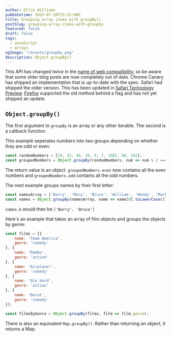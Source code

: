 ```yaml
---
author: Ollie Williams
pubDatetime: 2023-07-20T15:22:00Z
title: Grouping array items with groupBy()
postSlug: grouping-array-items-with-groupby
featured: false
draft: false
tags:
  - JavaScript
  - arrays
ogImage: "/assets/groupby.png"
description: Object.groupBy()
---
```


This API has changed *twice* in the [name of web compatibility](https://github.com/tc39/proposal-array-grouping#why-static-methods), so be aware that some older blog posts are now completely out of date. Chrome Canary has shipped an implementation that is up-to-date with the spec. Safari had shipped the older version. This has been updated in [Safari Technology Preview](https://webkit.org/blog/14390/release-notes-for-safari-technology-preview-174/#:~:text=Renamed%20.groupByToMap()%20on%20Array%20to%20.groupBy()%20on%20Object%20and%20Map). [Firefox](https://caniuse.com/mdn-javascript_builtins_array_group) supported the old method behind a flag and has not yet shipped an update. 

## `Object.groupBy()`

The first argument to `groupBy` is an array or any other iterable. The second is a callback function. 

This example seperates numbers into two groups depending on whether they are odd or even:
```js
const randomNumbers = [24, 32, 49, 10, 9, 7, 1082, 88, 101];
const groupedNumbers = Object.groupBy(randomNumbers, num => num % 2 === 0 ? 'even' : 'odd');
```
The return value is an object. `groupedNumbers.even` now contains all the even numbers and `groupedNumbers.odd` contains all the odd numbers.

The next example groups names by their first letter:
```js
const namesArray = ['Barry', 'Mary', 'Bruce', 'William', 'Wendy', 'Mark'];
const names = Object.groupBy(namesArray, name => name[0].toLowerCase());
```
`names.b` would then be `['Barry', 'Bruce']`

Here's an example that takes an array of film objects and groups the objects by genre:
```js
const films = [{
    name: 'Team America',
    genre: 'comedy'
}, {
    name: 'Rambo',
    genre: 'action'
}, {
    name: 'Airplane!',
    genre: 'comedy'
}, {
    name: 'Die Hard',
    genre: 'action'
}, {
    name: 'Borat',
    genre: 'comedy'
}];

const filmsByGenre = Object.groupBy(films, film => film.genre);
```

There is also an equivalent `Map.groupBy()`. Rather than returning an object, it returns a Map.
